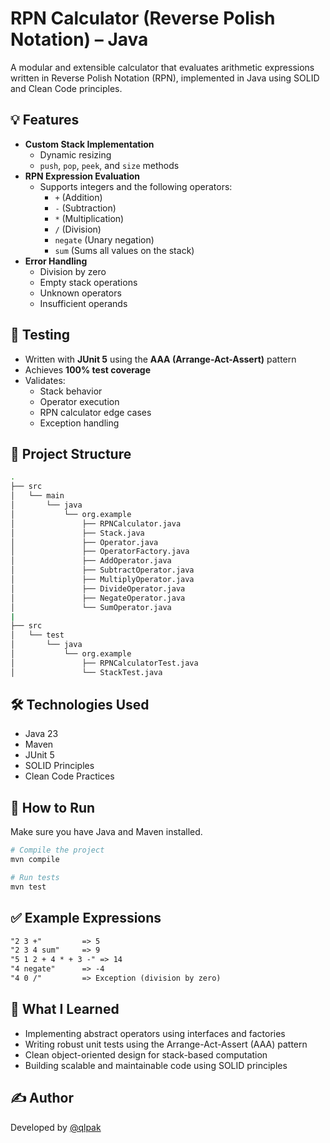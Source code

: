 # RPN Calculator (Reverse Polish Notation) – Java

A modular and extensible calculator that evaluates arithmetic expressions written in Reverse Polish Notation (RPN), implemented in Java using SOLID and Clean Code principles.

## 💡 Features

- **Custom Stack Implementation**
  - Dynamic resizing
  - `push`, `pop`, `peek`, and `size` methods
- **RPN Expression Evaluation**
  - Supports integers and the following operators:
    - `+` (Addition)
    - `-` (Subtraction)
    - `*` (Multiplication)
    - `/` (Division)
    - `negate` (Unary negation)
    - `sum` (Sums all values on the stack)
- **Error Handling**
  - Division by zero
  - Empty stack operations
  - Unknown operators
  - Insufficient operands

## 🧪 Testing

- Written with **JUnit 5** using the **AAA (Arrange-Act-Assert)** pattern
- Achieves **100% test coverage**
- Validates:
  - Stack behavior
  - Operator execution
  - RPN calculator edge cases
  - Exception handling

## 📁 Project Structure

```bash
.
├── src
│   └── main
│       └── java
│           └── org.example
│               ├── RPNCalculator.java
│               ├── Stack.java
│               ├── Operator.java
│               ├── OperatorFactory.java
│               ├── AddOperator.java
│               ├── SubtractOperator.java
│               ├── MultiplyOperator.java
│               ├── DivideOperator.java
│               ├── NegateOperator.java
│               └── SumOperator.java
|
├── src
│   └── test
│       └── java
│           └── org.example
│               ├── RPNCalculatorTest.java
│               └── StackTest.java
```

## 🛠️ Technologies Used

- Java 23
- Maven
- JUnit 5
- SOLID Principles
- Clean Code Practices

## 🚀 How to Run

Make sure you have Java and Maven installed.

```bash
# Compile the project
mvn compile

# Run tests
mvn test
```

## ✅ Example Expressions

```txt
"2 3 +"         => 5
"2 3 4 sum"     => 9
"5 1 2 + 4 * + 3 -" => 14
"4 negate"      => -4
"4 0 /"         => Exception (division by zero)
```

## 🧠 What I Learned

- Implementing abstract operators using interfaces and factories
- Writing robust unit tests using the Arrange-Act-Assert (AAA) pattern
- Clean object-oriented design for stack-based computation
- Building scalable and maintainable code using SOLID principles

## ✍ Author

Developed by [@qlpak](https://github.com/qlpak)
